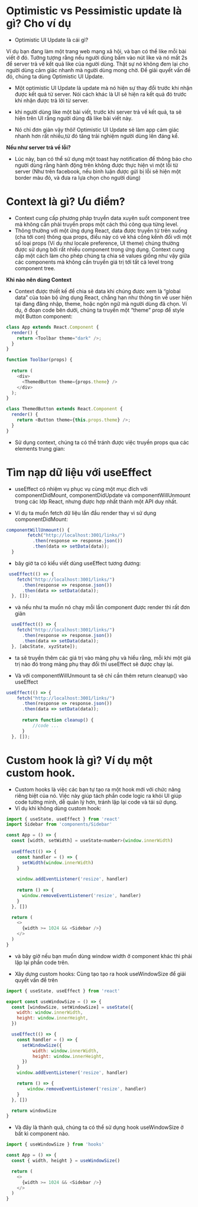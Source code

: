 # Optimistic vs Pessimistic update là gì? Cho ví dụ

- Optimistic UI Update là cái gì?

Ví dụ bạn đang làm một trang web mạng xã hội, và bạn có thể like mỗi bài viết ở đó. Tưởng tượng rằng nếu người dùng bấm vào nút like và nó mất 2s để server trả về kết quả like của người dùng. Thật sự nó không đem lại cho người dùng cảm giác nhanh mà người dùng mong chờ. Để giải quyết vấn đề đó, chúng ta dùng Optimistic UI Update.

- Một optimistic UI Update là update mà nó hiện sự thay đổi trước khi nhận được kết quả từ server. Nói cách khác là UI sẽ hiện ra kết quả đó trước khi nhận được trả lời từ server.

- khi người dùng like một bài viết, trước khi server trả về kết quả, ta sẽ hiện trên UI rằng người dùng đã like bài viết này.

- Nó chỉ đơn giản vậy thôi! Optimistic UI Update sẽ làm app cảm giác nhanh hơn rất nhiều,từ đó tăng trải nghiệm người dùng lên đáng kể.

**Nếu như server trả về lỗi?**

- Lúc này, bạn có thể sử dụng một toast hay notification để thông báo cho người dùng rằng hành động trên không được thực hiện vì một lỗi từ server (Như trên facebook, nếu bình luận được gửi bị lỗi sẽ hiện một border màu đỏ, và đưa ra lựa chọn cho người dùng)

# Context là gì? Ưu điểm?

- Context cung cấp phương pháp truyền data xuyên suốt component tree mà không cần phải truyền props một cách thủ công qua từng level.
- Thông thường với một ứng dụng React, data được truyền từ trên xuống (cha tới con) thông qua props, điều này có vẻ khá cồng kềnh đối với một số loại props (Ví dụ như locale preference, UI theme) chúng thường được sử dụng bởi rất nhiều component trong ứng dụng. Context cung cấp một cách làm cho phép chúng ta chia sẽ values giống như vậy giữa các components mà không cần truyền giá trị tới tất cả level trong component tree.

**Khi nào nên dùng Context**

- Context được thiết kế để chia sẽ data khi chúng được xem là “global data” của toàn bộ ứng dụng React, chẳng hạn như thông tin về user hiện tại đang đăng nhập, theme, hoặc ngôn ngữ mà người dùng đã chọn. Ví dụ, ở đoạn code bên dưới, chúng ta truyền một “theme” prop để style một Button component:

```js
class App extends React.Component {
  render() {
    return <Toolbar theme="dark" />;
  }
}

function Toolbar(props) {
  
  return (
    <div>
      <ThemedButton theme={props.theme} />
    </div>
  );
}

class ThemedButton extends React.Component {
  render() {
    return <Button theme={this.props.theme} />;
  }
}
```

- Sử dụng context, chúng ta có thể tránh được việc truyền props qua các elements trung gian:

# Tìm nạp dữ liệu với useEffect
- useEffect có nhiệm vụ phục vụ cùng một mục đích với componentDidMount, componentDidUpdate và componentWillUnmount trong các lớp React, nhưng được hợp nhất thành một API duy nhất.

- Ví dụ ta muốn fetch dữ liệu lần đầu render thay vì sử dụng componentDidMount:

```js
componentWillUnmount() {
        fetch("http://localhost:3001/links/")
          .then(response => response.json())
          .then(data => setData(data));
  }
```

- bây giờ ta có kiểu viết dùng useEffect tương đương:

```js
 useEffect(() => {
    fetch("http://localhost:3001/links/")
      .then(response => response.json())
      .then(data => setData(data));
  }, []);
```
- và nếu như ta muốn nó chạy mỗi lần component được render thì rất đơn giản

```js
  useEffect(() => {
    fetch("http://localhost:3001/links/")
      .then(response => response.json())
      .then(data => setData(data));
  }, [abcState, xyzState]);
```

- ta sẽ truyền thêm các giá trị vào mảng phụ và hiểu rằng, mỗi khi một giá trị nào đó trong mảng phụ thay đổi thì useEffect sẽ được chạy lại.

- Và với componentWillUnmount ta sẽ chỉ cần thêm return cleanup() vào useEffect

```js
useEffect(() => {
    fetch("http://localhost:3001/links/")
      .then(response => response.json())
      .then(data => setData(data));
      
      return function cleanup() {
          //code ...
      }
  }, []);
```
# Custom hook là gì? Ví dụ một custom hook.
- Custom hooks là việc các bạn tự tạo ra một hook mới với chức năng riêng biệt của nó. Việc này giúp tách phần code logic ra khỏi UI giúp code tường minh, dễ quản lý hơn, tránh lặp lại code và tái sử dụng.
- Ví dụ khi không dùng custom hook:

```js
import { useState, useEffect } from 'react'
import Sidebar from 'components/Sidebar'

const App = () => {
  const [width, setWidth] = useState<number>(window.innerWidth)
  
  useEffect(() => {
    const handler = () => {
      setWidth(window.innerWidth)
    }
    
    window.addEventListener('resize', handler)
    
    return () => {
      window.removeEventListener('resize', handler)
    }
  }, [])

  return (
    <>
      {width >= 1024 && <Sidebar />}
    </>
  )
}
```

- và bây giờ nếu bạn muốn dùng window width ở component khác thì phải lặp lại phần code trên.

- Xây dựng custom hooks: Cùng tạo tạo ra hook useWindowSize để giải quyết vấn đề trên

```js
import { useState, useEffect } from 'react'

export const useWindowSize = () => {
  const [windowSize, setWindowSize] = useState({
    width: window.innerWidth,
    height: window.innerHeight,
  })

  useEffect(() => {
    const handler = () => {
      setWindowSize({
          width: window.innerWidth,
          height: window.innerHeight,
      })
    }
    window.addEventListener('resize', handler)

    return () => {
        window.removeEventListener('resize', handler)
    }
  }, [])

  return windowSize
}
```

- Và đây là thành quả, chúng ta có thể sử dụng hook useWindowSize ở bất kì component nào.

```js
import { useWindowSize } from 'hooks'

const App = () => {
  const { width, height } = useWindowSize()

  return (
    <>
      {width >= 1024 && <Sidebar />}
    </>
  )
}
```
